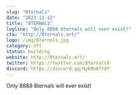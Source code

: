 ```yaml
---
slug: "8ternals"
date: "2021-11-12"
title: "8TERNALS"
logline: "Only 8888 8ternals will ever exist!"
cta: "http://8ternals.art/"
logo: /img/8ternals.jpg
category: nft
status: building
website: http://8ternals.art/
twitter: https://twitter.com/8ternals8
discord: https://discord.gg/HykMn8ft8Y
---
```


Only 8888 8ternals will ever exist!
